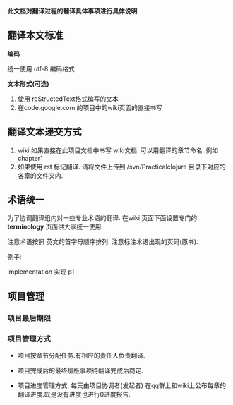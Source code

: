 **此文档对翻译过程的翻译具体事项进行具体说明**

## 翻译本文标准 ##


**编码**

统一使用 utf-8 编码格式



**文本形式(可选)**

  1. 使用 reStructedText格式编写的文本
  1. 在code.google.com 的项目中的wiki页面的直接书写


## 翻译文本递交方式 ##

  1. wiki 如果直接在此项目文档中书写 wiki文档. 可以用翻译的章节命名 .例如 chapter1
  1. 如果使用 rst 标记翻译. 请将文件上传到  /svn/Practicalclojure  目录下对应的各章的文件夹内.


## 术语统一 ##

为了协调翻译组内对一些专业术语的翻译.
在wiki 页面下面设置专门的 **terminology** 页面供大家统一使用.

注意术语按照 英文的首字母顺序排列. 注意标注术语出现的页码(原书).

例子:

implementation 实现  p1



## 项目管理 ##

### 项目最后期限 ###



### 项目管理方式 ###

  * 项目按章节分配任务.有相应的责任人负责翻译.

  * 项目完成后的最终排版事项待翻译完成后商定.

  * 项目进度管理方式: 每天由项目协调者(发起者) 在qq群上和wiki上公布每章的翻译进度.既是没有进度也进行0进度报告.
